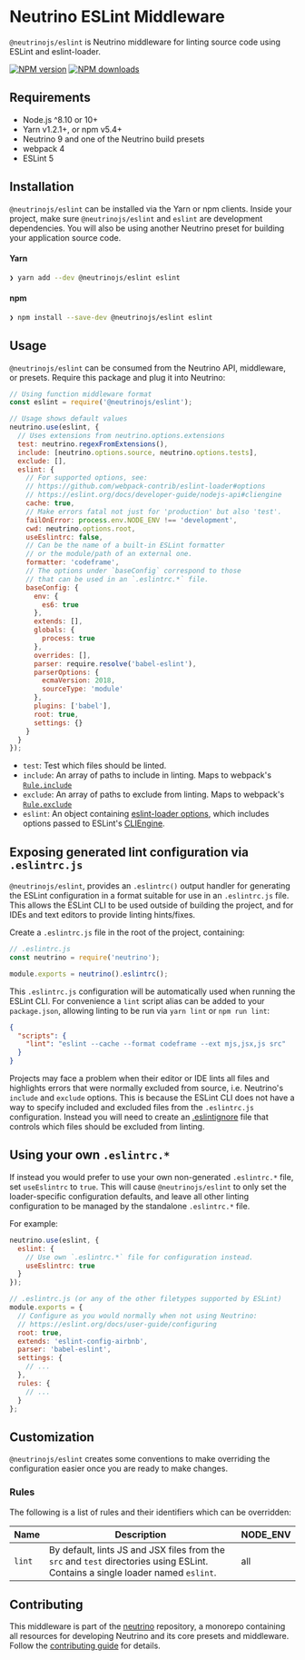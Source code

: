 # Neutrino ESLint Middleware

`@neutrinojs/eslint` is Neutrino middleware for linting source code using ESLint and eslint-loader.

[![NPM version][npm-image]][npm-url]
[![NPM downloads][npm-downloads]][npm-url]

## Requirements

- Node.js ^8.10 or 10+
- Yarn v1.2.1+, or npm v5.4+
- Neutrino 9 and one of the Neutrino build presets
- webpack 4
- ESLint 5

## Installation

`@neutrinojs/eslint` can be installed via the Yarn or npm clients. Inside your project, make sure
`@neutrinojs/eslint` and `eslint` are development dependencies. You will also be using
another Neutrino preset for building your application source code.

#### Yarn

```bash
❯ yarn add --dev @neutrinojs/eslint eslint
```

#### npm

```bash
❯ npm install --save-dev @neutrinojs/eslint eslint
```

## Usage

`@neutrinojs/eslint` can be consumed from the Neutrino API, middleware, or presets. Require this package
and plug it into Neutrino:

```js
// Using function middleware format
const eslint = require('@neutrinojs/eslint');

// Usage shows default values
neutrino.use(eslint, {
  // Uses extensions from neutrino.options.extensions
  test: neutrino.regexFromExtensions(),
  include: [neutrino.options.source, neutrino.options.tests],
  exclude: [],
  eslint: {
    // For supported options, see:
    // https://github.com/webpack-contrib/eslint-loader#options
    // https://eslint.org/docs/developer-guide/nodejs-api#cliengine
    cache: true,
    // Make errors fatal not just for 'production' but also 'test'.
    failOnError: process.env.NODE_ENV !== 'development',
    cwd: neutrino.options.root,
    useEslintrc: false,
    // Can be the name of a built-in ESLint formatter
    // or the module/path of an external one.
    formatter: 'codeframe',
    // The options under `baseConfig` correspond to those
    // that can be used in an `.eslintrc.*` file.
    baseConfig: {
      env: {
        es6: true
      },
      extends: [],
      globals: {
        process: true
      },
      overrides: [],
      parser: require.resolve('babel-eslint'),
      parserOptions: {
        ecmaVersion: 2018,
        sourceType: 'module'
      },
      plugins: ['babel'],
      root: true,
      settings: {}
    }
  }
});
```

- `test`: Test which files should be linted.
- `include`: An array of paths to include in linting. Maps to webpack's [`Rule.include`](https://webpack.js.org/configuration/module/#rule-include)
- `exclude`: An array of paths to exclude from linting. Maps to webpack's [`Rule.exclude`](https://webpack.js.org/configuration/module/#rule-exclude)
- `eslint`: An object containing [eslint-loader options](https://github.com/webpack-contrib/eslint-loader#options),
  which includes options passed to ESLint's [CLIEngine](https://eslint.org/docs/developer-guide/nodejs-api#cliengine).

## Exposing generated lint configuration via `.eslintrc.js`

`@neutrinojs/eslint`, provides an `.eslintrc()` output handler for
generating the ESLint configuration in a format suitable for use in an `.eslintrc.js` file. This
allows the ESLint CLI to be used outside of building the project, and for IDEs and text editors to
provide linting hints/fixes.

Create a `.eslintrc.js` file in the root of the project, containing:

```js
// .eslintrc.js
const neutrino = require('neutrino');

module.exports = neutrino().eslintrc();
```

This `.eslintrc.js` configuration will be automatically used when running the ESLint CLI.
For convenience a `lint` script alias can be added to your `package.json`, allowing linting
to be run via `yarn lint` or `npm run lint`:

```json
{
  "scripts": {
    "lint": "eslint --cache --format codeframe --ext mjs,jsx,js src"
  }
}
```

Projects may face a problem when their editor or IDE lints all files and highlights errors that were normally excluded
from source, i.e. Neutrino's `include` and `exclude` options. This is because the ESLint CLI does not have a way to
specify included and excluded files from the `.eslintrc.js` configuration. Instead you will need to create an
[.eslintignore](https://eslint.org/docs/user-guide/configuring#ignoring-files-and-directories) file that controls
which files should be excluded from linting.

## Using your own `.eslintrc.*`

If instead you would prefer to use your own non-generated `.eslintrc.*` file, set `useEslintrc` to `true`.
This will cause `@neutrinojs/eslint` to only set the loader-specific configuration defaults, and leave
all other linting configuration to be managed by the standalone `.eslintrc.*` file.

For example:

```js
neutrino.use(eslint, {
  eslint: {
    // Use own `.eslintrc.*` file for configuration instead.
    useEslintrc: true
  }
});
```

```js
// .eslintrc.js (or any of the other filetypes supported by ESLint)
module.exports = {
  // Configure as you would normally when not using Neutrino:
  // https://eslint.org/docs/user-guide/configuring
  root: true,
  extends: 'eslint-config-airbnb',
  parser: 'babel-eslint',
  settings: {
    // ...
  },
  rules: {
    // ...
  }
};
```

## Customization

`@neutrinojs/eslint` creates some conventions to make overriding the configuration easier once you are ready to
make changes.

### Rules

The following is a list of rules and their identifiers which can be overridden:

| Name | Description | NODE_ENV |
| --- | --- | --- |
| `lint` | By default, lints JS and JSX files from the `src` and `test` directories using ESLint. Contains a single loader named `eslint`. | all |

## Contributing

This middleware is part of the [neutrino](https://github.com/neutrinojs/neutrino) repository, a monorepo
containing all resources for developing Neutrino and its core presets and middleware. Follow the
[contributing guide](https://neutrinojs.org/contributing/) for details.

[npm-image]: https://img.shields.io/npm/v/@neutrinojs/eslint.svg
[npm-downloads]: https://img.shields.io/npm/dt/@neutrinojs/eslint.svg
[npm-url]: https://www.npmjs.com/package/@neutrinojs/eslint
